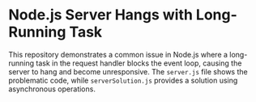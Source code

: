 # Node.js Server Hangs with Long-Running Task

This repository demonstrates a common issue in Node.js where a long-running task in the request handler blocks the event loop, causing the server to hang and become unresponsive. The `server.js` file shows the problematic code, while `serverSolution.js` provides a solution using asynchronous operations.